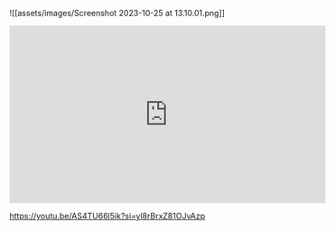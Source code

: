 ![[assets/images/Screenshot 2023-10-25 at 13.10.01.png]]
<iframe width="560" height="315" src="https://www.youtube.com/embed/kI6MaLMSJtU?si=msXteqbYXYt-_Mr2&amp;start=276" title="YouTube video player" frameborder="0" allow="accelerometer; autoplay; clipboard-write; encrypted-media; gyroscope; picture-in-picture; web-share" allowfullscreen></iframe>

https://youtu.be/AS4TU66l5ik?si=yl8rBrxZ81OJvAzp

